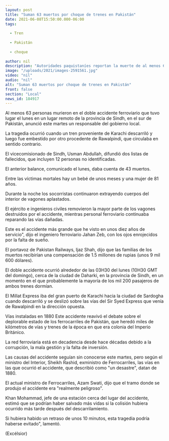```yaml
---
layout: post
title: "Suman 63 muertos por choque de trenes en Pakistán"
date: 2021-06-08T15:50:00.000-06:00
tags:
  
  - Tren
  
  - Pakistán
  
  - choque
  
author: nil
description: "Autoridades paquistaníes reportan la muerte de al menos 63 personas por el choque de dos trenes ocurrido en la provincia de Sindh"
image: "/uploads/2021/images-2591561.jpg"
video: "nil"
audio: "nil"
alt: "Suman 63 muertos por choque de trenes en Pakistán"
front: false
section: "Local"
news_id: 184917
---
```


Al menos 63 personas murieron en el doble accidente ferroviario que tuvo lugar el lunes en un lugar remoto de la provincia de Sindh, en el sur de Pakistán, anunció este martes un responsable del gobierno local.

La tragedia ocurrió cuando un tren proveniente de Karachi descarriló y luego fue embestido por otro procedente de Rawalpindi, que circulaba en sentido contrario.

El vicecomisionado de Sindh, Usman Abdullah, difundió dos listas de fallecidos, que incluyen 12 personas no identificadas.

El anterior balance, comunicado el lunes, daba cuenta de 43 muertos.

Entre las víctimas mortales hay un bebé de unos meses y una mujer de 81 años.

Durante la noche los socorristas continuaron extrayendo cuerpos del interior de vagones aplastados.

El ejército e ingenieros civiles removieron la mayor parte de los vagones destruidos por el accidente, mientras personal ferroviario continuaba reparando las vías dañadas.

Este es el accidente más grande que he visto en unos diez años de servicio", dijo el ingeniero ferroviario Jahan Zeb, con los ojos enrojecidos por la falta de sueño.

El portavoz de Pakistan Railways, Ijaz Shah, dijo que las familias de los muertos recibirían una compensación de 1.5 millones de rupias (unos 9 mil 600 dólares).

El doble accidente ocurrió alrededor de las 03H30 del lunes (10H30 GMT del domingo), cerca de la ciudad de Daharki, en la provincia de Sindh, en un momento en el que probablemente la mayoría de los mil 200 pasajeros de ambos trenes dormían.

El Millat Express iba del gran puerto de Karachi hacia la ciudad de Sardogha cuando descarriló y se deslizó sobre las vías del Sir Syed Express que venía de Rawalpindi en la dirección opuesta.

Vías instaladas en 1880
Este accidente reavivó el debate sobre el deplorable estado de los ferrocarriles de Pakistán, que heredó miles de kilómetros de vías y trenes de la época en que era colonia del Imperio Británico.

La red ferroviaria está en decadencia desde hace décadas debido a la corrupción, la mala gestión y la falta de inversión.

Las causas del accidente seguían sin conocerse este martes, pero según el ministro del Interior, Sheikh Rashid, exministro de Ferrocarriles, las vías en las que ocurrió el accidente, que describió como "un desastre", datan de 1880.

El actual ministro de Ferrocarriles, Azam Swati, dijo que el tramo donde se produjo el accidente era "realmente peligroso".

Khan Mohammad, jefe de una estación cerca del lugar del accidente, estimó que se podrían haber salvado más vidas si la colisión hubiera ocurrido más tarde después del descarrilamiento.

Si hubiera habido un retraso de unos 10 minutos, esta tragedia podría haberse evitado", lamentó.

(Excélsior)